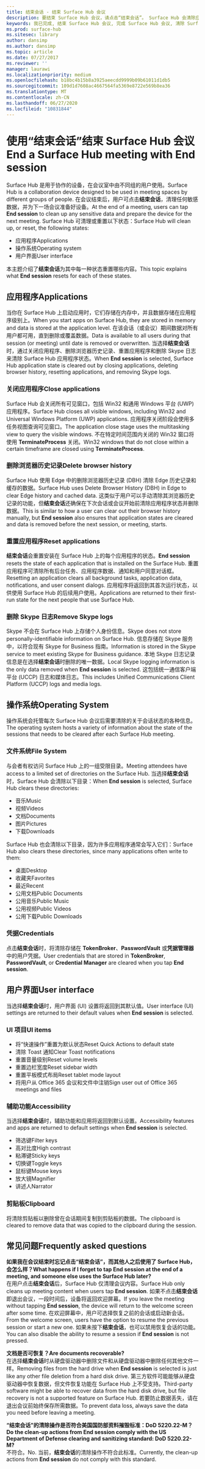 ```yaml
---
title: 结束会话 - 结束 Surface Hub 会议
description: 要结束 Surface Hub 会议，请点击“结束会话”。 Surface Hub 会清除应用程序状态、操作系统状态和用户界面，以便 Surface Hub 为下次会议做好准备。
keywords: 我已完成, 结束 Surface Hub 会议, 完成 Surface Hub 会议, 清除 Surface Hub 会议
ms.prod: surface-hub
ms.sitesec: library
author: dansimp
ms.author: dansimp
ms.topic: article
ms.date: 07/27/2017
ms.reviewer: ''
manager: laurawi
ms.localizationpriority: medium
ms.openlocfilehash: b18bc4b15b8a3925aeecdd9999b09b61011d1db5
ms.sourcegitcommit: 109d1d7608ac4667564fa5369e8722e569b8ea36
ms.translationtype: MT
ms.contentlocale: zh-CN
ms.lasthandoff: 06/27/2020
ms.locfileid: "10831844"
---
```

# <span data-ttu-id="9e466-105">使用“结束会话”结束 Surface Hub 会议</span><span class="sxs-lookup"><span data-stu-id="9e466-105">End a Surface Hub meeting with End session</span></span>
<span data-ttu-id="9e466-106">Surface Hub 是用于协作的设备，在会议室中由不同组的用户使用。</span><span class="sxs-lookup"><span data-stu-id="9e466-106">Surface Hub is a collaboration device designed to be used in meeting spaces by different groups of people.</span></span> <span data-ttu-id="9e466-107">在会议结束后，用户可点击**结束会话**，清理任何敏感数据，并为下一场会议准备好设备。</span><span class="sxs-lookup"><span data-stu-id="9e466-107">At the end of a meeting, users can tap **End session** to clean up any sensitive data and prepare the device for the next meeting.</span></span> <span data-ttu-id="9e466-108">Surface Hub 可清理或重置以下状态：</span><span class="sxs-lookup"><span data-stu-id="9e466-108">Surface Hub will clean up, or reset, the following states:</span></span>
- <span data-ttu-id="9e466-109">应用程序</span><span class="sxs-lookup"><span data-stu-id="9e466-109">Applications</span></span>
- <span data-ttu-id="9e466-110">操作系统</span><span class="sxs-lookup"><span data-stu-id="9e466-110">Operating system</span></span>
- <span data-ttu-id="9e466-111">用户界面</span><span class="sxs-lookup"><span data-stu-id="9e466-111">User interface</span></span>

<span data-ttu-id="9e466-112">本主题介绍了**结束会话**为其中每一种状态重置哪些内容。</span><span class="sxs-lookup"><span data-stu-id="9e466-112">This topic explains what **End session** resets for each of these states.</span></span>

## <span data-ttu-id="9e466-113">应用程序</span><span class="sxs-lookup"><span data-stu-id="9e466-113">Applications</span></span>
<span data-ttu-id="9e466-114">当你在 Surface Hub 上启动应用时，它们存储在内存中，并且数据存储在应用程序级别上。</span><span class="sxs-lookup"><span data-stu-id="9e466-114">When you start apps on Surface Hub, they are stored in memory and data is stored at the application level.</span></span> <span data-ttu-id="9e466-115">在该会话（或会议）期间数据对所有用户都可用，直到删除或覆盖数据。</span><span class="sxs-lookup"><span data-stu-id="9e466-115">Data is available to all users during that session (or meeting) until date is removed or overwritten.</span></span> <span data-ttu-id="9e466-116">当选择**结束会话**时，通过关闭应用程序、删除浏览器历史记录、重置应用程序和删除 Skype 日志来清除 Surface Hub 应用程序状态。</span><span class="sxs-lookup"><span data-stu-id="9e466-116">When **End session** is selected, Surface Hub application state is cleared out by closing applications, deleting browser history, resetting applications, and removing Skype logs.</span></span>

### <span data-ttu-id="9e466-117">关闭应用程序</span><span class="sxs-lookup"><span data-stu-id="9e466-117">Close applications</span></span>
<span data-ttu-id="9e466-118">Surface Hub 会关闭所有可见窗口，包括 Win32 和通用 Windows 平台 (UWP) 应用程序。</span><span class="sxs-lookup"><span data-stu-id="9e466-118">Surface Hub closes all visible windows, including Win32 and Universal Windows Platform (UWP) applications.</span></span> <span data-ttu-id="9e466-119">应用程序关闭阶段会使用多任务视图查询可见窗口。</span><span class="sxs-lookup"><span data-stu-id="9e466-119">The application close stage uses the multitasking view to query the visible windows.</span></span> <span data-ttu-id="9e466-120">不在特定时间范围内关闭的 Win32 窗口将使用 **TerminateProcess** 关闭。</span><span class="sxs-lookup"><span data-stu-id="9e466-120">Win32 windows that do not close within a certain timeframe are closed using **TerminateProcess**.</span></span> 
   
### <span data-ttu-id="9e466-121">删除浏览器历史记录</span><span class="sxs-lookup"><span data-stu-id="9e466-121">Delete browser history</span></span>
<span data-ttu-id="9e466-122">Surface Hub 使用 Edge 中的删除浏览器历史记录 (DBH) 清除 Edge 历史记录和缓存的数据。</span><span class="sxs-lookup"><span data-stu-id="9e466-122">Surface Hub uses Delete Browser History (DBH) in Edge to clear Edge history and cached data.</span></span> <span data-ttu-id="9e466-123">这类似于用户可以手动清除其浏览器历史记录的功能，但**结束会话**还确保在下次会话或会议开始前清除应用程序状态并删除数据。</span><span class="sxs-lookup"><span data-stu-id="9e466-123">This is similar to how a user can clear out their browser history manually, but **End session** also ensures that application states are cleared and data is removed before the next session, or meeting, starts.</span></span> 
 
### <span data-ttu-id="9e466-124">重置应用程序</span><span class="sxs-lookup"><span data-stu-id="9e466-124">Reset applications</span></span>
<span data-ttu-id="9e466-125">**结束会话**会重置安装在 Surface Hub 上的每个应用程序的状态。</span><span class="sxs-lookup"><span data-stu-id="9e466-125">**End session** resets the state of each application that is installed on the Surface Hub.</span></span> <span data-ttu-id="9e466-126">重置应用程序可清除所有后台任务、应用程序数据、通知和用户同意对话框。</span><span class="sxs-lookup"><span data-stu-id="9e466-126">Resetting an application clears all background tasks, application data, notifications, and user consent dialogs.</span></span> <span data-ttu-id="9e466-127">应用程序将返回到其首次运行状态，以供使用 Surface Hub 的后续用户使用。</span><span class="sxs-lookup"><span data-stu-id="9e466-127">Applications are returned to their first-run state for the next people that use Surface Hub.</span></span>  
 
### <span data-ttu-id="9e466-128">删除 Skype 日志</span><span class="sxs-lookup"><span data-stu-id="9e466-128">Remove Skype logs</span></span>
<span data-ttu-id="9e466-129">Skype 不会在 Surface Hub 上存储个人身份信息。</span><span class="sxs-lookup"><span data-stu-id="9e466-129">Skype does not store personally-identifiable information on Surface Hub.</span></span> <span data-ttu-id="9e466-130">信息存储在 Skype 服务中，以符合现有 Skype for Business 指南。</span><span class="sxs-lookup"><span data-stu-id="9e466-130">Information is stored in the Skype service to meet existing Skype for Business guidance.</span></span> <span data-ttu-id="9e466-131">本地 Skype 日志记录信息是在选择**结束会话**时删除的唯一数据。</span><span class="sxs-lookup"><span data-stu-id="9e466-131">Local Skype logging information is the only data removed when **End session** is selected.</span></span> <span data-ttu-id="9e466-132">这包括统一通信客户端平台 (UCCP) 日志和媒体日志。</span><span class="sxs-lookup"><span data-stu-id="9e466-132">This includes Unified Communications Client Platform (UCCP) logs and media logs.</span></span>   

## <span data-ttu-id="9e466-133">操作系统</span><span class="sxs-lookup"><span data-stu-id="9e466-133">Operating System</span></span>
<span data-ttu-id="9e466-134">操作系统会托管每次 Surface Hub 会议后需要清除的关于会话状态的各种信息。</span><span class="sxs-lookup"><span data-stu-id="9e466-134">The operating system hosts a variety of information about the state of the sessions that needs to be cleared after each Surface Hub meeting.</span></span> 

### <span data-ttu-id="9e466-135">文件系统</span><span class="sxs-lookup"><span data-stu-id="9e466-135">File System</span></span>
<span data-ttu-id="9e466-136">与会者有权访问 Surface Hub 上的一组受限目录。</span><span class="sxs-lookup"><span data-stu-id="9e466-136">Meeting attendees have access to a limited set of directories on the Surface Hub.</span></span> <span data-ttu-id="9e466-137">当选择**结束会话**时，Surface Hub 会清除以下目录：</span><span class="sxs-lookup"><span data-stu-id="9e466-137">When **End session** is selected, Surface Hub clears these directories:</span></span><br>
- <span data-ttu-id="9e466-138">音乐</span><span class="sxs-lookup"><span data-stu-id="9e466-138">Music</span></span>
- <span data-ttu-id="9e466-139">视频</span><span class="sxs-lookup"><span data-stu-id="9e466-139">Videos</span></span>
- <span data-ttu-id="9e466-140">文档</span><span class="sxs-lookup"><span data-stu-id="9e466-140">Documents</span></span>
- <span data-ttu-id="9e466-141">图片</span><span class="sxs-lookup"><span data-stu-id="9e466-141">Pictures</span></span>
- <span data-ttu-id="9e466-142">下载</span><span class="sxs-lookup"><span data-stu-id="9e466-142">Downloads</span></span>

<span data-ttu-id="9e466-143">Surface Hub 也会清除以下目录，因为许多应用程序通常会写入它们：</span><span class="sxs-lookup"><span data-stu-id="9e466-143">Surface Hub also clears these directories, since many applications often write to them:</span></span>
- <span data-ttu-id="9e466-144">桌面</span><span class="sxs-lookup"><span data-stu-id="9e466-144">Desktop</span></span>
- <span data-ttu-id="9e466-145">收藏夹</span><span class="sxs-lookup"><span data-stu-id="9e466-145">Favorites</span></span>
- <span data-ttu-id="9e466-146">最近</span><span class="sxs-lookup"><span data-stu-id="9e466-146">Recent</span></span>
- <span data-ttu-id="9e466-147">公用文档</span><span class="sxs-lookup"><span data-stu-id="9e466-147">Public Documents</span></span>
- <span data-ttu-id="9e466-148">公用音乐</span><span class="sxs-lookup"><span data-stu-id="9e466-148">Public Music</span></span>
- <span data-ttu-id="9e466-149">公用视频</span><span class="sxs-lookup"><span data-stu-id="9e466-149">Public Videos</span></span>
- <span data-ttu-id="9e466-150">公用下载</span><span class="sxs-lookup"><span data-stu-id="9e466-150">Public Downloads</span></span>

### <span data-ttu-id="9e466-151">凭据</span><span class="sxs-lookup"><span data-stu-id="9e466-151">Credentials</span></span>
<span data-ttu-id="9e466-152">点击**结束会话**时，将清除存储在 **TokenBroker**、**PasswordVault** 或**凭据管理器**中的用户凭据。</span><span class="sxs-lookup"><span data-stu-id="9e466-152">User credentials that are stored in **TokenBroker**, **PasswordVault**, or **Credential Manager** are cleared when you tap **End session**.</span></span>

## <span data-ttu-id="9e466-153">用户界面</span><span class="sxs-lookup"><span data-stu-id="9e466-153">User interface</span></span>
<span data-ttu-id="9e466-154">当选择**结束会话**时，用户界面 (UI) 设置将返回到其默认值。</span><span class="sxs-lookup"><span data-stu-id="9e466-154">User interface (UI) settings are returned to their default values when **End session** is selected.</span></span> 

### <span data-ttu-id="9e466-155">UI 项目</span><span class="sxs-lookup"><span data-stu-id="9e466-155">UI items</span></span>
- <span data-ttu-id="9e466-156">将“快速操作”重置为默认状态</span><span class="sxs-lookup"><span data-stu-id="9e466-156">Reset Quick Actions to default state</span></span>
- <span data-ttu-id="9e466-157">清除 Toast 通知</span><span class="sxs-lookup"><span data-stu-id="9e466-157">Clear Toast notifications</span></span>
- <span data-ttu-id="9e466-158">重置音量级别</span><span class="sxs-lookup"><span data-stu-id="9e466-158">Reset volume levels</span></span>
- <span data-ttu-id="9e466-159">重置边栏宽度</span><span class="sxs-lookup"><span data-stu-id="9e466-159">Reset sidebar width</span></span>
- <span data-ttu-id="9e466-160">重置平板模式布局</span><span class="sxs-lookup"><span data-stu-id="9e466-160">Reset tablet mode layout</span></span>
- <span data-ttu-id="9e466-161">将用户从 Office 365 会议和文件中注销</span><span class="sxs-lookup"><span data-stu-id="9e466-161">Sign user out of Office 365 meetings and files</span></span>

### <span data-ttu-id="9e466-162">辅助功能</span><span class="sxs-lookup"><span data-stu-id="9e466-162">Accessibility</span></span>
<span data-ttu-id="9e466-163">当选择**结束会话**时，辅助功能和应用将返回到默认设置。</span><span class="sxs-lookup"><span data-stu-id="9e466-163">Accessibility features and apps are returned to default settings when **End session** is selected.</span></span>
- <span data-ttu-id="9e466-164">筛选键</span><span class="sxs-lookup"><span data-stu-id="9e466-164">Filter keys</span></span>
- <span data-ttu-id="9e466-165">高对比度</span><span class="sxs-lookup"><span data-stu-id="9e466-165">High contrast</span></span>
- <span data-ttu-id="9e466-166">粘滞键</span><span class="sxs-lookup"><span data-stu-id="9e466-166">Sticky keys</span></span>
- <span data-ttu-id="9e466-167">切换键</span><span class="sxs-lookup"><span data-stu-id="9e466-167">Toggle keys</span></span>
- <span data-ttu-id="9e466-168">鼠标键</span><span class="sxs-lookup"><span data-stu-id="9e466-168">Mouse keys</span></span>
- <span data-ttu-id="9e466-169">放大镜</span><span class="sxs-lookup"><span data-stu-id="9e466-169">Magnifier</span></span>
- <span data-ttu-id="9e466-170">讲述人</span><span class="sxs-lookup"><span data-stu-id="9e466-170">Narrator</span></span>

### <span data-ttu-id="9e466-171">剪贴板</span><span class="sxs-lookup"><span data-stu-id="9e466-171">Clipboard</span></span>
<span data-ttu-id="9e466-172">将清除剪贴板以删除曾在会话期间复制到剪贴板的数据。</span><span class="sxs-lookup"><span data-stu-id="9e466-172">The clipboard is cleared to remove data that was copied to the clipboard during the session.</span></span> 

## <span data-ttu-id="9e466-173">常见问题</span><span class="sxs-lookup"><span data-stu-id="9e466-173">Frequently asked questions</span></span>
**<span data-ttu-id="9e466-174">如果我在会议结束时忘记点击“结束会话”，而其他人之后使用了 Surface Hub，会怎么样？</span><span class="sxs-lookup"><span data-stu-id="9e466-174">What happens if I forget to tap End session at the end of a meeting, and someone else uses the Surface Hub later?</span></span>**<br>
<span data-ttu-id="9e466-175">在用户点击**结束会话**后，Surface Hub 仅清理会议内容。</span><span class="sxs-lookup"><span data-stu-id="9e466-175">Surface Hub only cleans up meeting content when users tap **End session**.</span></span> <span data-ttu-id="9e466-176">如果不点击**结束会话**即退出会议，一段时间后，设备将返回欢迎屏幕。</span><span class="sxs-lookup"><span data-stu-id="9e466-176">If you leave the meeting without tapping **End session**, the device will return to the welcome screen after some time.</span></span> <span data-ttu-id="9e466-177">在欢迎屏幕中，用户可选择恢复之前的会话或启动新会话。</span><span class="sxs-lookup"><span data-stu-id="9e466-177">From the welcome screen, users have the option to resume the previous session or start a new one.</span></span> <span data-ttu-id="9e466-178">如果未按下**结束会话**，也可以禁用恢复会话的功能。</span><span class="sxs-lookup"><span data-stu-id="9e466-178">You can also disable the ability to resume a session if **End session** is not pressed.</span></span>

**<span data-ttu-id="9e466-179">文档是否可恢复？</span><span class="sxs-lookup"><span data-stu-id="9e466-179">Are documents recoverable?</span></span>**<br> <span data-ttu-id="9e466-180">在选择**结束会话**时从硬盘驱动器中删除文件和从硬盘驱动器中删除任何其他文件一样。</span><span class="sxs-lookup"><span data-stu-id="9e466-180">Removing files from the hard drive when **End session** is selected is just like any other file deletion from a hard disk drive.</span></span> <span data-ttu-id="9e466-181">第三方软件可能能够从硬盘驱动器中恢复数据，但文件恢复功能在 Surface Hub 上不受支持。</span><span class="sxs-lookup"><span data-stu-id="9e466-181">Third-party software might be able to recover data from the hard disk drive, but file recovery is not a supported feature on Surface Hub.</span></span> <span data-ttu-id="9e466-182">若要防止数据丢失，请在退出会议前始终保存所需数据。</span><span class="sxs-lookup"><span data-stu-id="9e466-182">To prevent data loss, always save the data you need before leaving a meeting.</span></span>

**<span data-ttu-id="9e466-183">“结束会话”的清除操作是否符合美国国防部资料摧毁标准：DoD 5220.22-M？</span><span class="sxs-lookup"><span data-stu-id="9e466-183">Do the clean-up actions from End session comply with the US Department of Defense clearing and sanitizing standard: DoD 5220.22-M?</span></span>**<br>
<span data-ttu-id="9e466-184">不符合。</span><span class="sxs-lookup"><span data-stu-id="9e466-184">No.</span></span> <span data-ttu-id="9e466-185">当前，**结束会话**的清除操作不符合此标准。</span><span class="sxs-lookup"><span data-stu-id="9e466-185">Currently, the clean-up actions from **End session** do not comply with this standard.</span></span>  
  
